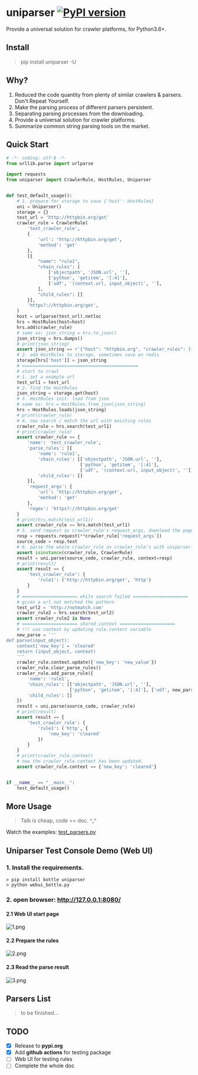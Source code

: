 # uniparser [![PyPI version](https://badge.fury.io/py/uniparser.svg)](https://badge.fury.io/py/uniparser)

Provide a universal solution for crawler platforms, for Python3.6+.

## Install

> pip install uniparser -U

## Why?

1. Reduced the code quantity from plenty of similar crawlers & parsers.  Don't Repeat Yourself.
2. Make the parsing process of different parsers persistent.
3. Separating parsing processes from the downloading.
4. Provide a universal solution for crawler platforms.
5. Summarize common string parsing tools on the market.

## Quick Start

```python
# -*- coding: utf-8 -*-
from urllib.parse import urlparse

import requests
from uniparser import CrawlerRule, HostRules, Uniparser


def test_default_usage():
    # 1. prepare for storage to save {'host': HostRules}
    uni = Uniparser()
    storage = {}
    test_url = 'http://httpbin.org/get'
    crawler_rule = CrawlerRule(
        'test_crawler_rule',
        {
            'url': 'http://httpbin.org/get',
            'method': 'get'
        },
        [{
            "name": "rule1",
            "chain_rules": [
                ['objectpath', 'JSON.url', ''],
                ['python', 'getitem', '[:4]'],
                ['udf', '(context.url, input_object)', ''],
            ],
            "child_rules": []
        }],
        'https?://httpbin.org/get',
    )
    host = urlparse(test_url).netloc
    hrs = HostRules(host=host)
    hrs.add(crawler_rule)
    # same as: json_string = hrs.to_json()
    json_string = hrs.dumps()
    # print(json_string)
    assert json_string == r'{"host": "httpbin.org", "crawler_rules": [{"name": "test_crawler_rule", "parse_rules": [{"name": "rule1", "chain_rules": [["objectpath", "JSON.url", ""], ["python", "getitem", "[:4]"], ["udf", "(context.url, input_object)", ""]], "child_rules": []}], "request_args": {"url": "http://httpbin.org/get", "method": "get"}, "regex": "https?://httpbin.org/get"}]}'
    # 2. add HostRules to storage, sometimes save on redis
    storage[hrs['host']] = json_string
    # ============================================
    # start to crawl
    # 1. set a example url
    test_url1 = test_url
    # 2. find the HostRules
    json_string = storage.get(host)
    # 3. HostRules init: load from json
    # same as: hrs = HostRules.from_json(json_string)
    hrs = HostRules.loads(json_string)
    # print(crawler_rule)
    # 4. now search / match the url with existing rules
    crawler_rule = hrs.search(test_url1)
    # print(crawler_rule)
    assert crawler_rule == {
        'name': 'test_crawler_rule',
        'parse_rules': [{
            'name': 'rule1',
            'chain_rules': [['objectpath', 'JSON.url', ''],
                            ['python', 'getitem', '[:4]'],
                            ['udf', '(context.url, input_object)', '']],
            'child_rules': []
        }],
        'request_args': {
            'url': 'http://httpbin.org/get',
            'method': 'get'
        },
        'regex': 'https?://httpbin.org/get'
    }
    # print(hrs.match(test_url1))
    assert crawler_rule == hrs.match(test_url1)
    # 5. send request as crawler_rule's request_args, download the page source code
    resp = requests.request(**crawler_rule['request_args'])
    source_code = resp.text
    # 6. parse the whole crawler_rule as crawler_rule's with uniparser. set context with resp
    assert isinstance(crawler_rule, CrawlerRule)
    result = uni.parse(source_code, crawler_rule, context=resp)
    # print(result)
    assert result == {
        'test_crawler_rule': {
            'rule1': ('http://httpbin.org/get', 'http')
        }
    }
    # ===================== while search failed =====================
    # given a url not matched the pattern
    test_url2 = 'http://notmatch.com'
    crawler_rule2 = hrs.search(test_url2)
    assert crawler_rule2 is None
    # ===================== shared context =====================
    # !!! use context by updating rule.context variable
    new_parse = '''
def parse(input_object):
    context['new_key'] = 'cleared'
    return (input_object, context)
    '''
    crawler_rule.context.update({'new_key': 'new_value'})
    crawler_rule.clear_parse_rules()
    crawler_rule.add_parse_rule({
        'name': 'rule1',
        'chain_rules': [['objectpath', 'JSON.url', ''],
                        ['python', 'getitem', '[:4]'], ['udf', new_parse, '']],
        'child_rules': []
    })
    result = uni.parse(source_code, crawler_rule)
    # print(result)
    assert result == {
        'test_crawler_rule': {
            'rule1': ('http', {
                'new_key': 'cleared'
            })
        }
    }
    # print(crawler_rule.context)
    # now the crawler_rule.context has been updated.
    assert crawler_rule.context == {'new_key': 'cleared'}


if __name__ == "__main__":
    test_default_usage()

```

## More Usage

> Talk is cheap, code == doc.  ^_^

Watch the examples: [test_parsers.py](https://github.com/ClericPy/uniparser/blob/master/test_parsers.py)

## Uniparser Test Console Demo (Web UI)

### 1. Install the requirements.

    > pip install bottle uniparser
    > python webui_bottle.py

### 2. open browser:  http://127.0.0.1:8080/ 

#### 2.1 Web UI start page

![1.png](1.png)

#### 2.2 Prepare the rules

![2.png](2.png)

#### 2.3 Read the parse result

![3.png](3.png)


## Parsers List

> to be finished...

## TODO

- [x] Release to **pypi.org**
- [x] Add **github actions** for testing package
- [ ] Web UI for testing rules
- [ ] Complete the whole doc

